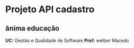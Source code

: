 # Projeto API cadastro
## ânima educação

**UC:** Gestão e Qualidade de Software 
**Prof:** welber Macedo